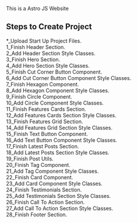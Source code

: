 This is a Astro JS Website

## Steps to Create Project

*_Upload Start Up Project Files.  
1_Finish Header Section.   
2_Add Header Section Style Classes.   
3_Finish Hero Section.   
4_Add Hero Section Style Classes.   
5_Finish Cut Corner Button Component.   
6_Add Cut Corner Button Component Style Classes.   
7_Finish Hexagon Component.   
8_Add Hexagon Component Style Classes.   
9_Finish Circle Component.   
10_Add Circle Component Style Classes.   
11_Finish Features Cards Section.   
12_Add Features Cards Section Style Classes.   
13_Finish Features Grid Section.   
14_Add Features Grid Section Style Classes.   
15_Finish Text Button Component.   
16_Add Text Button Component Style Classes.   
17_Finish Latest Posts Section.   
18_Add Latest Posts Section Style Classes.   
19_Finish Post Utils.  
20_Finish Tag Component.   
21_Add Tag Component Style Classes.   
22_Finish Card Component.   
23_Add Card Component Style Classes.   
24_Finish Testimonials Section.   
25_Add Testimonials Section Style Classes.   
26_Finish Call To Action Section.   
27_Add Call To Action Section Style Classes.   
28_Finish Footer Section.   























